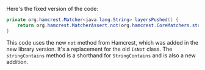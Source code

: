 Here's the fixed version of the code:

```java
private org.hamcrest.Matcher<java.lang.String> layersPushed() {
    return org.hamcrest.MatcherAssert.not(org.hamcrest.CoreMatchers.stringContains(String.format("%s: Pushed", this.image.layer())));
}
```

This code uses the new `not` method from Hamcrest, which was added in the new library version. It's a replacement for the old `IsNot` class. The `stringContains` method is a shorthand for `StringContains` and is also a new addition.